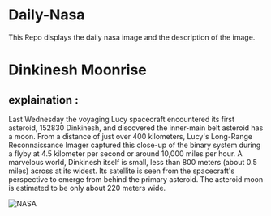 # Daily-Nasa

This Repo displays the daily nasa image and the description of the image.

<!--NASA-->
# Dinkinesh Moonrise
## explaination :

Last Wednesday the voyaging Lucy spacecraft encountered its first asteroid, 152830 Dinkinesh, and discovered the inner-main belt asteroid has a moon. From a distance of just over 400 kilometers, Lucy's Long-Range Reconnaissance Imager captured this close-up of the binary system during a flyby at 4.5 kilometer per second or around 10,000 miles per hour. A marvelous world, Dinkinesh itself is small, less than 800 meters (about 0.5 miles) across at its widest. Its satellite is seen from the spacecraft's perspective to emerge from behind the primary asteroid. The asteroid moon is estimated to be only about 220 meters wide.

![NASA](https://apod.nasa.gov/apod/image/2311/dinkinesh-firstlook-llorri.png)
<!--/NASA-->